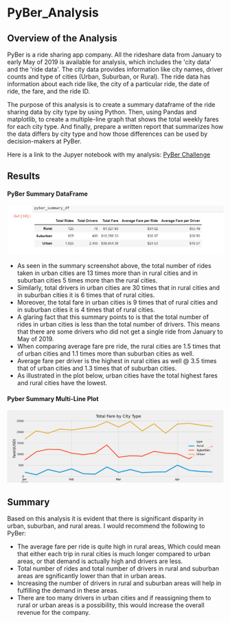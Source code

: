 # PyBer_Analysis
## Overview of the Analysis
PyBer is a ride sharing app company. All the rideshare data from January to early May of 2019 is available for analysis, which includes the 'city data' and the 'ride data'. The city data provides information like city names, driver counts and type of cities (Urban, Suburban, or Rural). The ride data has information about each ride like, the city of a particular ride, the date of ride, the fare, and the ride ID. 

The purpose of this analysis is to create a summary dataframe of the ride sharing data by city type by using Python. Then, using Pandas and matplotlib, to create a multiple-line graph that shows the total weekly fares for each city type. And finally, prepare a written report that summarizes how the data differs by city type and how those differences can be used by decision-makers at PyBer.

Here is a link to the Jupyer notebook with my analysis: [PyBer Challenge](https://github.com/rmat112/PyBer_Analysis/blob/main/PyBer_Challenge.ipynb)

## Results

####    PyBer Summary DataFrame
![pyber_summary](https://github.com/rmat112/PyBer_Analysis/blob/main/analysis/pyber_summary.png)

* As seen in the summary screenshot above, the total number of rides taken in urban cities are 13 times more than in rural cities and in suburban cities 5 times more than the rural cities.
* Similarly, total drivers in urban cities are 30 times that in rural cities and in suburban cities it is 6 times that of rural cities. 
* Moreover, the total fare in urban cities is 9 times that of rural cities and in suburban cities it is 4 times that of rural cities. 
* A glaring fact that this summary points to is that the total number of rides in urban cities is less than the total number of drivers. This means that there are some drivers who did not get a single ride from January to May of 2019.
* When comparing average fare pre ride, the rural cities are 1.5 times that of urban cities and 1.1 times more than suburban cities as well. 
* Average fare per driver is the highest in rural cities as well @ 3.5 times that of urban cities and 1.3 times that of suburban cities.
* As illustrated in the plot below, urban cities have the total highest fares and rural cities have the lowest.
#### Pyber Summary Multi-Line Plot
![Pyber_fare_summary](https://github.com/rmat112/PyBer_Analysis/blob/main/analysis/Pyber_fare_summary.png)

## Summary

Based on this analysis it is evident that there is significant disparity in urban, suburban, and rural areas. I would recommend the following to PyBer:

* The average fare per ride is quite high in rural areas, Which could mean that either each trip in rural cities is much longer compared to urban areas, or that demand is actually high and drivers are less.
* Total number of rides and total number of drivers in rural and suburban areas are sgnificantly lower than that in urban areas.
* Increasing the number of drivers in rural and suburban areas will help in fulfilling the demand in these areas.
* There are too many drivers in urban cities and if reassigning them to rural or urban areas is a possibility, this would increase the overall revenue for the company.
